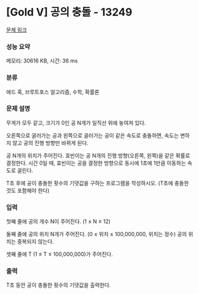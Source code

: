 # [Gold V] 공의 충돌 - 13249 

[문제 링크](https://www.acmicpc.net/problem/13249) 

### 성능 요약

메모리: 30616 KB, 시간: 36 ms

### 분류

애드 혹, 브루트포스 알고리즘, 수학, 확률론

### 문제 설명

<p>무게가 모두 같고, 크기가 0인 공 N개가 일직선 위에 놓여져 있다.</p>

<p>오른쪽으로 굴러가는 공과 왼쪽으로 굴러가는 공이 같은 속도로 충돌하면, 속도는 변하지 않고 공의 진행 방향만 바뀌게 된다.</p>

<p>공 N개의 위치가 주어진다. 효빈이는 공 N개의 진행 방향(오른쪽, 왼쪽)을 같은 확률로 결정한다. 시간 0일 때, 효빈이는 공을 결정한 방향으로 동시에 1초에 1만큼 이동하는 속도로 굴린다.</p>

<p>T초 후에 공이 충돌한 횟수의 기댓값을 구하는 프로그램을 작성하시오. (T초에 충돌한 것도 포함해야 한다)</p>

### 입력 

 <p>첫째 줄에 공의 개수 N이 주어진다. (1 ≤ N ≤ 12)</p>

<p>둘째 줄에 공의 위치 N개가 주어진다. (0 ≤ 위치 ≤ 100,000,000, 위치는 정수) 공의 위치는 중복되지 않는다.</p>

<p>셋째 줄에 T (1 ≤ T ≤ 100,000,000)가 주어진다.</p>

### 출력 

 <p>T초 동안 공이 충돌한 횟수의 기댓값을 출력한다.</p>

